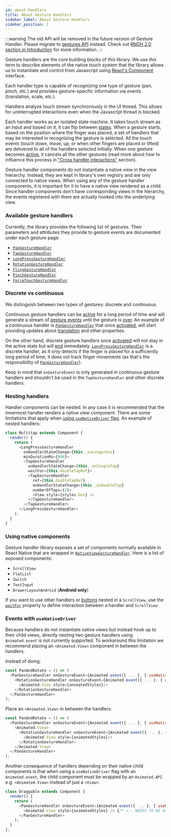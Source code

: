 ```yaml
---
id: about-handlers
title: About Gesture Handlers
sidebar_label: About Gesture Handlers
sidebar_position: 1
---
```


:::warning
The old API will be removed in the future version of Gesture Handler. Please migrate to [gestures API](/docs/gestures/gesture) instead. Check out [RNGH 2.0 section in Introduction](/docs/#rngh-20) for more information.
:::

Gesture handlers are the core building blocks of this library.
We use this term to describe elements of the native touch system that the library allows us to instantiate and control from Javascript using [React's Component](https://reactjs.org/docs/react-component.html) interface.

Each handler type is capable of recognizing one type of gesture (pan, pinch, etc.) and provides gesture-specific information via events (translation, scale, etc.).

Handlers analyze touch stream synchronously in the UI thread. This allows for uninterrupted interactions even when the Javascript thread is blocked.

Each handler works as an isolated state machine. It takes touch stream as an input and based on it, it can flip between [states](/docs/under-the-hood/state).
When a gesture starts, based on the position where the finger was placed, a set of handlers that may be interested in recognizing the gesture is selected.
All the touch events (touch down, move, up, or when other fingers are placed or lifted) are delivered to all of the handlers selected initially.
When one gesture becomes [active](/docs/under-the-hood/state#active), it cancels all the other gestures (read more about how to influence this process in ["Cross handler interactions"](/docs/gesture-handlers/interactions) section).

Gesture handler components do not instantiate a native view in the view hierarchy. Instead, they are kept in library's own registry and are only connected to native views. When using any of the gesture handler components, it is important for it to have a native view rendered as a child.
Since handler components don't have corresponding views in the hierarchy, the events registered with them are actually hooked into the underlying view.

### Available gesture handlers

Currently, the library provides the following list of gestures. Their parameters and attributes they provide to gesture events are documented under each gesture page:

- [`PanGestureHandler`](/docs/gesture-handlers/pan-gh)
- [`TapGestureHandler`](/docs/gesture-handlers/tap-gh)
- [`LongPressGestureHandler`](/docs/gesture-handlers/longpress-gh)
- [`RotationGestureHandler`](/docs/gesture-handlers/rotation-gh)
- [`FlingGestureHandler`](/docs/gesture-handlers/fling-gh)
- [`PinchGestureHandler`](/docs/gesture-handlers/pinch-gh)
- [`ForceTouchGestureHandler`](/docs/gesture-handlers/force-gh)

### Discrete vs continuous

We distinguish between two types of gestures: discrete and continuous.

Continuous gesture handlers can be [active](/docs/under-the-hood/state#active) for a long period of time and will generate a stream of [gesture events](/docs/gesture-handlers/common-gh#ongestureevent) until the gesture is [over](/docs/under-the-hood/state#ended).
An example of a continuous handler is [`PanGestureHandler`](/docs/gesture-handlers/pan-gh) that once [activated](/docs/under-the-hood/state#active), will start providing updates about [translation](/docs/gesture-handlers/pan-gh#translationx) and other properties.

On the other hand, discrete gesture handlers once [activated](/docs/under-the-hood/state#active) will not stay in the active state but will [end](/docs/under-the-hood/state#ended) immediately.
[`LongPressGestureHandler`](/docs/gesture-handlers/longpress-gh) is a discrete handler, as it only detects if the finger is placed for a sufficiently long period of time, it does not track finger movements (as that's the responsibility of [`PanGestureHandler`](/docs/gesture-handlers/pan-gh)).

Keep in mind that `onGestureEvent` is only generated in continuous gesture handlers and shouldn't be used in the `TapGestureHandler` and other discrete handlers.

### Nesting handlers

Handler components can be nested. In any case it is recommended that the innermost handler renders a native view component. There are some limitations that apply when [using `useNativeDriver` flag](#events-with-usenativedriver). An example of nested handlers:

```js
class Multitap extends Component {
  render() {
    return (
      <LongPressGestureHandler
        onHandlerStateChange={this._onLongpress}
        minDurationMs={800}>
        <TapGestureHandler
          onHandlerStateChange={this._onSingleTap}
          waitFor={this.doubleTapRef}>
          <TapGestureHandler
            ref={this.doubleTapRef}
            onHandlerStateChange={this._onDoubleTap}
            numberOfTaps={2}>
            <View style={styles.box} />
          </TapGestureHandler>
        </TapGestureHandler>
      </LongPressGestureHandler>
    );
  }
}
```

### Using native components

Gesture handler library exposes a set of components normally available in React Native that are wrapped in [`NativeViewGestureHandler`](/docs/gesture-handlers/nativeview-gh).
Here is a list of exposed components:

- `ScrollView`
- `FlatList`
- `Switch`
- `TextInput`
- `DrawerLayoutAndroid` (**Android only**)

If you want to use other handlers or [buttons](/docs/components/buttons) nested in a `ScrollView`, use the [`waitFor`](/docs/gesture-handlers/common-gh#waitfor) property to define interaction between a handler and `ScrollView`

### Events with `useNativeDriver`

Because handlers do not instantiate native views but instead hook up to their child views, directly nesting two gesture handlers using `Animated.event` is not currently supported.
To workaround this limitation we recommend placing an `<Animated.View>` component in between the handlers.

Instead of doing:

```js
const PanAndRotate = () => (
  <PanGestureHandler onGestureEvent={Animated.event({ ... }, { useNativeDriver: true })}>
    <RotationGestureHandler onGestureEvent={Animated.event({ ... }, { useNativeDriver: true })}>
      <Animated.View style={animatedStyles}/>
    </RotationGestureHandler>
  </PanGestureHandler>
);
```

Place an `<Animated.View>` in between the handlers:

```js
const PanAndRotate = () => (
  <PanGestureHandler onGestureEvent={Animated.event({ ... }, { useNativeDriver: true })}>
    <Animated.View>
      <RotationGestureHandler onGestureEvent={Animated.event({ ... }, { useNativeDriver: true })}>
        <Animated.View style={animatedStyles}/>
      </RotationGestureHandler>
    </Animated.View>
  </PanGestureHandler>
);
```

Another consequence of handlers depending on their native child components is that when using a `useNativeDriver` flag with an `Animated.event`, the child component must be wrapped by an `Animated.API` e.g. `<Animated.View>` instead of just a `<View>`:

```js
class Draggable extends Component {
  render() {
    return (
      <PanGestureHandler onGestureEvent={Animated.event({ ... }, { useNativeDriver: true })}>
        <Animated.View style={animatedStyles} /> {/* <-- NEEDS TO BE Animated.View */}
      </PanGestureHandler>
    );
  }
};
```
